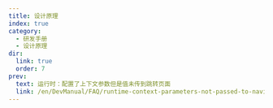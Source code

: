 ```yaml
---
title: 设计原理
index: true
category:
  - 研发手册
  - 设计原理
dir:
  link: true
  order: 7
prev:
  text: 运行时：配置了上下文参数但是值未传到跳转页面
  link: /en/DevManual/FAQ/runtime-context-parameters-not-passed-to-navigation.md
---
```

